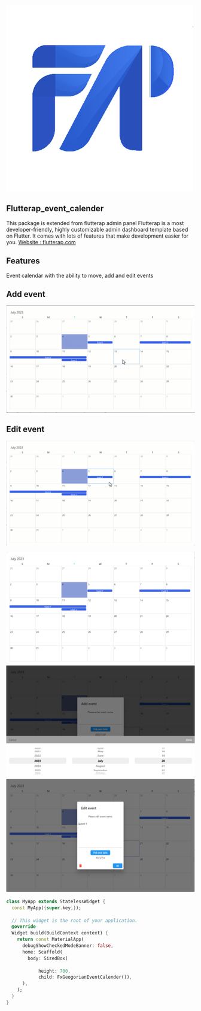 
![](assets/images/flutterap_logo.png)

## Flutterap_event_calender
This package is extended from flutterap admin panel
Flutterap is a most developer-friendly, highly customizable admin dashboard template based on Flutter.
It comes with lots of features that make development easier for you.
<a href="https://flutterap.com" rel="nofollow">Website : flutterap.com</a>

## Features

Event calendar with the ability to move, add and edit events

## Add event
![](assets/gifs/calender1_gif.gif)

## Edit event
![](assets/gifs/calender2_gif.gif)

![](assets/images/calrnder2.png)
![](assets/images/calrnder3.png)
![](assets/images/calrnder4.png)



```dart
class MyApp extends StatelessWidget {
  const MyApp({super.key,});

  // This widget is the root of your application.
  @override
  Widget build(BuildContext context) {
    return const MaterialApp(
      debugShowCheckedModeBanner: false,
      home: Scaffold(
        body: SizedBox(

            height: 700,
            child: FxGeogorianEventCalender()),
      ),
    );
  }
}
```

